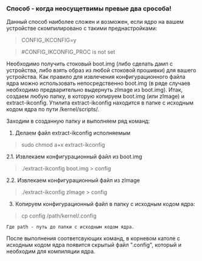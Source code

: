 
###  Способ - когда неосущетвимы превые два срособа!

Данный способ наиболее сложен и возможен, если ядро на вашем устройстве скомпилировано с такими преднастройками:

   > CONFIG_IKCONFIG=y
   
   > #CONFIG_IKCONFIG_PROC is not set

   Необходимо получить стоковый boot.img (либо сделать дамп с устройства, либо взять образ из любой стоковой прошивки)  для вашего устройства. 
   Как правило для извлечения конфигурационного файла ядра можно использовать непосредственно boot.img (в ряде случаев необходимо предварительно выдернуть zImage из boot.img). 
   Итак, создаем любую папку, в которую копируем boot.img (или zImage) и extract-ikconfig. 
   Утилита extract-ikconfig находится в папке с исходным кодом ядра по пути /kernel/scripts/.

   Заходим в созданную папку и выполняем ряд команд:

1. Делаем файл extract-ikconfig исполняемым
> sudo chmod a+x extract-ikconfig
   
  2.1. Извлекаем конфигурационный файл из boot.img
  > ./extract-ikconfig boot.img > config
   
2.2. Извлекаем конфигурационный файл из zImage
> ./extract-ikconfig zImage > config
   
3. Копируем конфигурационный файл в папку с исходным кодом ядра:
> cp config /path/kernel/.config

    Где path - путь до папки с исходным кодом ядра.

 

После выполнения соответсвующих команд, в корневом католе с исходным кодом ядра появится скрытый файл ".config", который и необходим для компиляции ядра.
